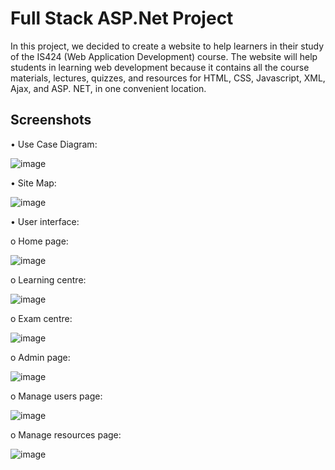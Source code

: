 # Full Stack ASP.Net Project

In this project, we decided to create a website to help learners in their study of the IS424 (Web Application Development) course. The website will help students in learning web development because it contains all the course materials, lectures, quizzes, and resources for HTML, CSS, Javascript, XML, Ajax, and ASP. NET, in one convenient location. 

## Screenshots

•	Use Case Diagram:



![image](https://user-images.githubusercontent.com/65503195/207802010-832ec303-d576-4724-bd36-94d346199d8a.png)



•	Site Map:

![image](https://user-images.githubusercontent.com/65503195/207802074-d640bd72-f5ce-4352-987a-35d81e2039ec.png)


•	User interface:

  o	Home page:

  ![image](https://user-images.githubusercontent.com/65503195/207802196-45c4b09d-5959-4394-ab0e-b75faf60ea58.png)
  
  
  o	Learning centre:
  
  ![image](https://user-images.githubusercontent.com/65503195/207802340-947f847b-64db-46a7-87c5-816bc7bd1510.png)
  
  
  o	Exam centre:
  
  ![image](https://user-images.githubusercontent.com/65503195/207802524-26df54c9-d83f-40d8-bd80-2623809a403e.png)
  

  o	Admin page:
  
  ![image](https://user-images.githubusercontent.com/65503195/207802673-7f10794c-a008-4f19-991f-beb25f3d2882.png)
  

  o	Manage users page:
  
  ![image](https://user-images.githubusercontent.com/65503195/207802773-64d8b884-4d6f-47f0-bcb3-db99db4ed7d5.png)
  

  o	Manage resources page:
  
  ![image](https://user-images.githubusercontent.com/65503195/207802834-f50b213e-74a8-4d48-a702-b4e64c286225.png)
  

